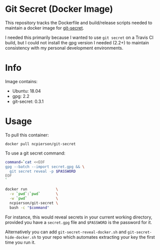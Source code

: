 # Git Secret (Docker Image)

This repository tracks the Dockerfile and build/release scripts needed to
maintain a docker image for [git-secret](http://git-secret.io/).

I needed this primarily because I wanted to use `git secret` on a Travis CI
build, but I could not install the gpg version I needed (2.2+) to maintain
consistency with my personal development environments.

# Info

Image contains:

- Ubuntu: 18.04
- gpg: 2.2
- git-secret: 0.3.1

# Usage

To pull this container:

```
docker pull ncpierson/git-secret
```

To use a git secret command:

```bash
command=`cat <<EOF
gpg --batch --import secret.gpg && \
  git secret reveal -p $PASSWORD
EOF
`

docker run             \
  -v `pwd`:`pwd`       \
  -w `pwd`             \
  ncpierson/git-secret \
  bash -c "$command"
```


For instance, this would reveal secrets in your current working directory,
provided you have a `secret.gpg` file and `$PASSWORD` is the password for it.

Alternatively you can add `git-secret-reveal-docker.sh` and `git-secret-hide-docker.sh` 
to your repo which automates extracting your key the first time you run it. 
